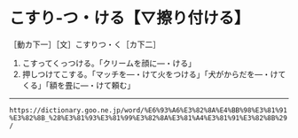 # こすり‐つ・ける【▽擦り付ける】

［動カ下一］［文］こすりつ・く［カ下二］

1. こすってくっつける。「クリームを顔に―・ける」
2. 押しつけてこする。「マッチを―・けて火をつける」「犬がからだを―・けてくる」「額を畳に―・けて頼む」

---
`https://dictionary.goo.ne.jp/word/%E6%93%A6%E3%82%8A%E4%BB%98%E3%81%91%E3%82%8B_%28%E3%81%93%E3%81%99%E3%82%8A%E3%81%A4%E3%81%91%E3%82%8B%29/`